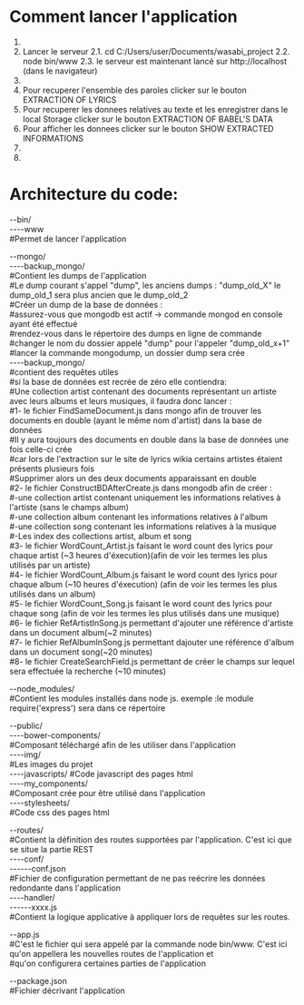 
Comment lancer l'application
=======
1. 
2. Lancer le serveur
	2.1. cd C:/Users/user/Documents/wasabi_project
	2.2. node bin/www
	2.3. le serveur est maintenant lancé sur http://localhost (dans le navigateur)
3.  
4. Pour recuperer l'ensemble des paroles clicker sur le bouton EXTRACTION OF LYRICS
5. Pour recuperer les donnees relatives au texte et les enregistrer dans le local Storage clicker sur le bouton EXTRACTION OF BABEL'S DATA
6. Pour afficher les donnees clicker sur le bouton SHOW EXTRACTED INFORMATIONS
7. 
8. 


Architecture du code:
=======
--bin/  
----www  
	#Permet de lancer l'application  



--mongo/  
----backup_mongo/  
	#Contient les dumps de l'application  
	#Le dump courant s'appel "dump", les anciens dumps : "dump_old_X" le dump_old_1 sera plus ancien que le dump_old_2  
	#Créer un dump de la base de données :   
		#assurez-vous que mongodb est actif -> commande mongod en console ayant été effectué  
		#rendez-vous dans le répertoire des dumps en ligne de commande   
		#changer le nom du dossier appelé "dump" pour l'appeler "dump_old_x+1"  
		#lancer la commande mongodump, un dossier dump sera crée  
----backup_mongo/  
	#contient des requêtes utiles  
	#si la base de données est recrée de zéro elle contiendra:  
		#Une collection artist contenant des documents représentant un artiste avec leurs albums et leurs musiques, il faudra donc lancer :  
			#1- le fichier FindSameDocument.js dans mongo afin de trouver les documents en double (ayant le même nom d'artist) dans la base de données  
				#Il y aura toujours des documents en double dans la base de données une fois celle-ci crée  
				#car lors de l'extraction  sur le site de lyrics wikia certains artistes étaient présents plusieurs fois  
				#Supprimer alors un des deux documents apparaissant en double  
			#2- le fichier ConstructBDAfterCreate.js dans mongodb afin de créer :   
				#-une collection artist contenant uniquement les informations relatives à l'artiste (sans le champs album)  
				#-une collection album contenant les informations relatives à l'album  
				#-une collection song contenant les informations relatives à la musique  
				#-Les index des collections artist, album et song  
			#3- le fichier WordCount_Artist.js faisant le word count des lyrics pour chaque artist (~3 heures d'éxecution)(afin de voir les termes les plus utilisés par un artiste)  
			#4- le fichier WordCount_Album.js faisant le word count des lyrics pour chaque album (~10 heures d'éxecution) (afin de voir les termes les plus utilisés dans un album)  
			#5- le fichier WordCount_Song.js faisant le word count des lyrics pour chaque song (afin de voir les termes les plus utilisés dans une musique)  
			#6- le fichier RefArtistInSong.js permettant d'ajouter une référence d'artiste dans un document album(~2 minutes)  
			#7- le fichier RefAlbumInSong.js permettant dajouter une référence d'album dans un document song(~20 minutes)  
			#8- le fichier CreateSearchField.js permettant de créer le champs sur lequel sera effectuée la recherche (~10 minutes)  

--node_modules/  
	#Contient les modules installés dans node js. exemple :le module require('express') sera dans ce répertoire  



--public/  
----bower-components/  
	#Composant téléchargé afin de les utiliser dans l'application  
----img/  
	#Les images du projet  
----javascripts/ 
	#Code javascript des pages html  
----my_components/  
	#Composant crée pour être utilisé dans l'application  
----stylesheets/  
	#Code css des pages html  



--routes/  
	#Contient la définition des routes supportées par l'application. C'est ici que se situe la partie REST  
----conf/  
------conf.json  
	#Fichier de configuration permettant  de ne pas reécrire les données redondante dans l'application  
----handler/  
------xxxx.js  
	#Contient la logique applicative à appliquer lors de requêtes sur les routes.   



--app.js  
	#C'est le fichier qui sera appelé par la commande node bin/www. C'est ici qu'on appellera les nouvelles routes de l'application et   
        #qu'on configurera certaines parties de l'application  



--package.json  
	#Fichier décrivant l'application  



